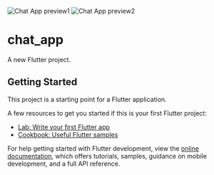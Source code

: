 ![Chat App preview1](https://user-images.githubusercontent.com/74863784/190612148-9e08b4d7-d407-435a-8a4a-3322b78c6df8.jpeg)
![Chat App preview2](https://user-images.githubusercontent.com/74863784/190612620-b4136e45-6861-4325-8ae3-c2ac0a027143.jpeg)

# chat_app

A new Flutter project.

## Getting Started

This project is a starting point for a Flutter application.

A few resources to get you started if this is your first Flutter project:

- [Lab: Write your first Flutter app](https://docs.flutter.dev/get-started/codelab)
- [Cookbook: Useful Flutter samples](https://docs.flutter.dev/cookbook)

For help getting started with Flutter development, view the
[online documentation](https://docs.flutter.dev/), which offers tutorials,
samples, guidance on mobile development, and a full API reference.

